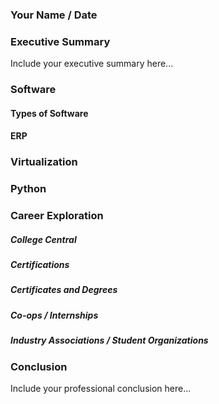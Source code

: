 ### Your Name / Date

### Executive Summary 
Include your executive summary here...

### Software
#### Types of Software
#### ERP

### Virtualization

### Python

### Career Exploration
##### College Central
##### Certifications
##### Certificates and Degrees
##### Co-ops / Internships
##### Industry Associations / Student Organizations

### Conclusion

Include your professional conclusion here...
